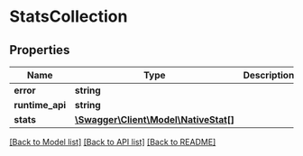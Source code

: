 # StatsCollection

## Properties
Name | Type | Description | Notes
------------ | ------------- | ------------- | -------------
**error** | **string** |  | [optional] 
**runtime_api** | **string** |  | [optional] 
**stats** | [**\Swagger\Client\Model\NativeStat[]**](NativeStat.md) |  | [optional] 

[[Back to Model list]](../../README.md#documentation-for-models) [[Back to API list]](../../README.md#documentation-for-api-endpoints) [[Back to README]](../../README.md)

